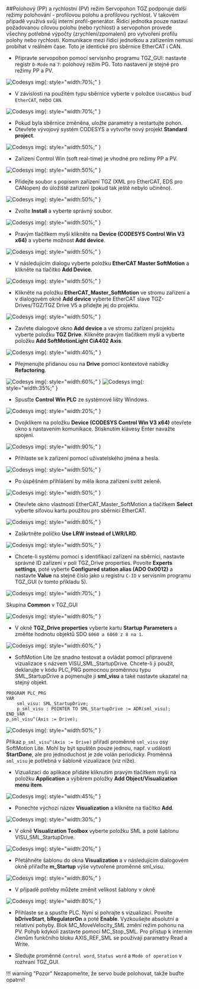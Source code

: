 ##Polohový (PP) a rychlostní (PV) režim
Servopohon TGZ podporuje další režimy polohování - profilovou polohu a profilovou rychlost.
V takovém případě využívá svůj interní profil-generátor.
Řídicí jednotka pouze nastaví požadovanou cílovou polohu (nebo rychlost) a servopohon provede všechny potřebné výpočty (zrychlení/zpomalení) pro vytvoření profilu polohy nebo rychlosti.
Komunikace mezi řídicí jednotkou a zařízením nemusí probíhat v reálném čase.
Toto je identické pro sběrnice EtherCAT i CAN.

- Připravte servopohon pomocí servisního programu TGZ_GUI: nastavte registr `D-Mode` na `7`: polohový režim PG.
  Toto nastavení je stejné pro režimy PP a PV.

![Codesys img](../../../../source/img/codesys1.webp){: style="width:70%;" }

- V závislosti na použitém typu sběrnice vyberte v položce `UseCANbus` buď `EtherCAT`, nebo `CAN`.

![Codesys img](../../../../source/img/codesys2.webp){: style="width:70%;" }

- Pokud byla sběrnice změněna, uložte parametry a restartujte pohon.
- Otevřete vývojový systém CODESYS a vytvořte nový projekt **Standard project**.

![Codesys img](../../../../source/img/codesys3.webp){: style="width:50%;" }

- Zařízení Control Win (soft real-time) je vhodné pro režimy PP a PV.

![Codesys img](../../../../source/img/codesys4.webp){: style="width:50%;" }

- Přidejte soubor s popisem zařízení TGZ (XML pro EtherCAT, EDS pro CANopen) do úložiště zařízení (pokud tak ještě nebylo učiněno).

![Codesys img](../../../../source/img/codesys5.webp){: style="width:50%;" }

- Zvolte **Install** a vyberte správný soubor.

![Codesys img](../../../../source/img/codesys6.webp){: style="width:50%;" }

- Pravým tlačítkem myši klikněte na **Device (CODESYS Control Win V3 x64)** a vyberte možnost **Add device**.

![Codesys img](../../../../source/img/codesys7.webp){: style="width:50%;" }

- V následujícím dialogu vyberte položku **EtherCAT Master SoftMotion** a klikněte na tlačítko **Add Device**.

![Codesys img](../../../../source/img/codesys8.webp){: style="width:50%;" }

- Klikněte na položku **EtherCAT_Master_SoftMotion** ve stromu zařízení a v dialogovém okně **Add device** vyberte EtherCAT slave TGZ-Drives/TGZ/TGZ Drive V5 a přidejte jej do projektu.

![Codesys img](../../../../source/img/codesys9.webp){: style="width:50%;" }

- Zavřete dialogové okno **Add device** a ve stromu zařízení projektu vyberte položku **TGZ Drive**.
  Klikněte pravým tlačítkem myši a vyberte položku **Add SoftMotionLight CiA402 Axis**.

![Codesys img](../../../../source/img/codesys10.webp){: style="width:40%;" }

- Přejmenujte přidanou osu na **Drive** pomocí kontextové nabídky **Refactoring**.

![Codesys img](../../../../source/img/codesys11.webp){: style="width:60%;" }
![Codesys img](../../../../source/img/codesys12.webp){: style="width:35%;" }

- Spusťte **Control Win PLC** ze systémové lišty Windows.

![Codesys img](../../../../source/img/codesys13.webp){: style="width:20%;" }

- Dvojklikem na položku **Device (CODESYS Control Win V3 x64)** otevřete okno s nastavením komunikace.
  Stisknutím klávesy Enter navažte spojení.

![Codesys img](../../../../source/img/codesys14.webp){: style="width:90%;" }

- Přihlaste se k zařízení pomocí uživatelského jména a hesla.

![Codesys img](../../../../source/img/codesys15.webp){: style="width:50%;" }

- Po úspěšném přihlášení by měla ikona zařízení svítit zeleně.

![Codesys img](../../../../source/img/codesys16.webp){: style="width:50%;" }

- Otevřete okno vlastností EtherCAT_Master_SoftMotion a tlačítkem **Select** vyberte síťovou kartu použitou pro sběrnici EtherCAT.

![Codesys img](../../../../source/img/codesys17.webp){: style="width:80%;" }

- Zaškrtněte políčko **Use LRW instead of LWR/LRD**.

![Codesys img](../../../../source/img/codesys18.webp){: style="width:50%;" }

- Chcete-li systému pomoci s identifikací zařízení na sběrnici, nastavte správné ID zařízení v poli TGZ_Drive properties. 
  Povolte **Experts settings**, poté vyberte **Configured station alias (ADO 0x0012)** a nastavte **Value** na stejné číslo jako u registru `C-ID` v servisním programu TGZ_GUI (v tomto příkladu 5).
  
![Codesys img](../../../../source/img/codesys19.webp){: style="width:70%;" }

  Skupina **Common** v TGZ_GUI
  
 ![Codesys img](../../../../source/img/codesys20.webp){: style="width:80%;" }

- V okně **TGZ_Drive properties** vyberte kartu **Startup Parameters** a změňte hodnotu objektů SDO `6060 a 6860 z 8 na 1`.

![Codesys img](../../../../source/img/codesys21.webp){: style="width:60%;" }

- SoftMotion Lite lze snadno testovat a ovládat pomocí připravené vizualizace s názvem VISU_SML_StartupDrive.
  Chcete-li ji použít, deklarujte v kódu PLC_PRG pomocnou proměnnou typu SML_StartupDrive a pojmenujte ji **sml_visu** a také nastavte ukazatel na stejný objekt. 
  
``` 
PROGRAM PLC_PRG
VAR
	sml_visu: SML_StartupDrive;
	p_sml_visu : POINTER TO SML_StartupDrive := ADR(sml_visu);
END_VAR
p_sml_visu^(Axis := Drive);
```

  ![Codesys img](../../../../source/img/codesys22.webp){: style="width:50%;" }

  Příkaz `p_sml_visu^(Axis := Drive)` přiřadí proměnné `sml_visu` osy SoftMotion Lite.
  Mohl by být spuštěn pouze jednou, např. v události **StartDone**, ale pro jednoduchost je zde volán periodicky.
  Proměnná `sml_visu` je potřebná v šabloně vizualizace (viz níže).
  
- Vizualizaci do aplikace přidáte kliknutím pravým tlačítkem myši na položku **Application** a výběrem položky **Add Object/Visualization menu item**.

![Codesys img](../../../../source/img/codesys23.webp){: style="width:45%;" }

- Ponechte výchozí název **Visualization** a klikněte na tlačítko **Add**.

![Codesys img](../../../../source/img/codesys24.webp){: style="width:30%;" }

- V okně **Visualization Toolbox** vyberte položku SML a poté šablonu VISU_SML_StartupDrive.

![Codesys img](../../../../source/img/codesys25.webp){: style="width:20%;" }

- Přetáhněte šablonu do okna **Visualization** a v následujícím dialogovém okně přiřaďte **m_Startup** výše vytvořené proměnné sml_visu.

![Codesys img](../../../../source/img/codesys26.webp){: style="width:80%;" }

- V případě potřeby můžete změnit velikost šablony v okně

![Codesys img](../../../../source/img/codesys27.webp){: style="width:80%;" }

- Přihlaste se a spusťte PLC.
  Nyní si pohrajte s vizualizací.
  Povolte **bDriveStart**, **bRegulatorOn** a poté **Enable**.
  Vyzkoušejte absolutní a relativní pohyby.
  Blok MC_MoveVelocity_SML změní režim pohonu na PV.
  Pohyb kdykoli zastavte pomocí MC_Stop_SML.
  Pro přístup k interním členům funkčního bloku AXIS_REF_SML se používají parametry Read a Write.
  
- Sledujte proměnné `Control word`, `Status word` a `Mode of operation` v rozhraní TGZ_GUI.

!!! warning "Pozor"
	Nezapomeňte, že servo bude polohovat, takže buďte opatrní!